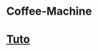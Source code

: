 # Coffee-Machine

# [Tuto](https://medium.com/snips-ai/your-personal-home-barista-comes-to-life-with-this-voice-enabled-coffee-machine-5fc333326f31)
